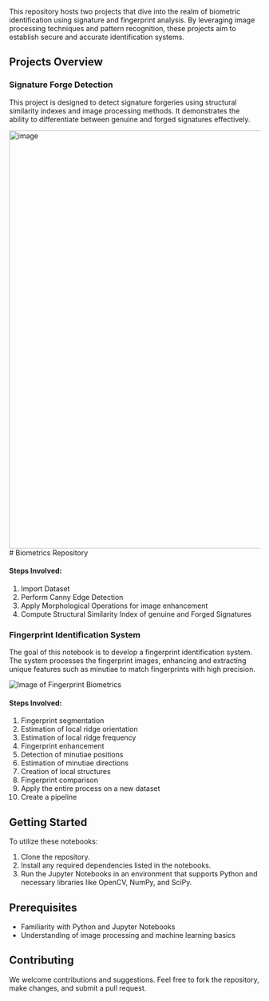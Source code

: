 

This repository hosts two projects that dive into the realm of biometric identification using signature and fingerprint analysis. By leveraging image processing techniques and pattern recognition, these projects aim to establish secure and accurate identification systems.

## Projects Overview

### Signature Forge Detection

This project is designed to detect signature forgeries using structural similarity indexes and image processing methods. It demonstrates the ability to differentiate between genuine and forged signatures effectively.

<img width="837" alt="image" src="https://github.com/dev02chandan/Biometrics/assets/73015720/3175e034-905f-49ce-8318-917c51c2b7ee"># Biometrics Repository

#### Steps Involved:

1. Import Dataset
2. Perform Canny Edge Detection
3. Apply Morphological Operations for image enhancement
4. Compute Structural Similarity Index of genuine and Forged Signatures

### Fingerprint Identification System

The goal of this notebook is to develop a fingerprint identification system. The system processes the fingerprint images, enhancing and extracting unique features such as minutiae to match fingerprints with high precision.

![Image of Fingerprint Biometrics](https://media.istockphoto.com/id/1299730469/photo/fingerprint-biometric-authentication-button-digital-security-concept.jpg?s=612x612&w=0&k=20&c=5N69O1YqbcAw2ZHV1oVeItoagXth9YNxF_Dnfn_pwUI=)

#### Steps Involved:

1. Fingerprint segmentation
2. Estimation of local ridge orientation
3. Estimation of local ridge frequency
4. Fingerprint enhancement
5. Detection of minutiae positions
6. Estimation of minutiae directions
7. Creation of local structures
8. Fingerprint comparison
9. Apply the entire process on a new dataset
10. Create a pipeline

## Getting Started

To utilize these notebooks:

1. Clone the repository.
2. Install any required dependencies listed in the notebooks.
3. Run the Jupyter Notebooks in an environment that supports Python and necessary libraries like OpenCV, NumPy, and SciPy.

## Prerequisites

- Familiarity with Python and Jupyter Notebooks
- Understanding of image processing and machine learning basics


## Contributing

We welcome contributions and suggestions. Feel free to fork the repository, make changes, and submit a pull request.

